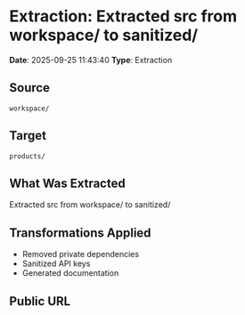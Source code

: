 # Extraction: Extracted src from workspace/ to sanitized/

**Date**: 2025-09-25 11:43:40
**Type**: Extraction

## Source
`workspace/`

## Target
`products/`

## What Was Extracted
Extracted src from workspace/ to sanitized/

## Transformations Applied
- Removed private dependencies
- Sanitized API keys
- Generated documentation

## Public URL

